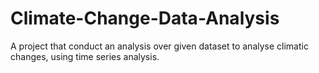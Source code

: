 # Climate-Change-Data-Analysis
A project that conduct an analysis over given dataset to analyse climatic changes, using time series analysis.
